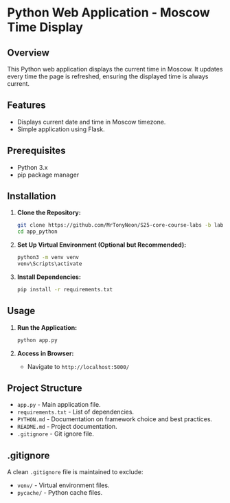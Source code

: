 # Python Web Application - Moscow Time Display

## Overview

This Python web application displays the current time in Moscow. It updates every time the page is refreshed, ensuring the displayed time is always current.

## Features

- Displays current date and time in Moscow timezone.
- Simple application using Flask.

## Prerequisites

- Python 3.x
- pip package manager

## Installation

1. **Clone the Repository:**

   ```bash
   git clone https://github.com/MrTonyNeon/S25-core-course-labs -b lab1
   cd app_python
   ```

2. **Set Up Virtual Environment (Optional but Recommended):**

   ```bash
   python3 -m venv venv
   venv\Scripts\activate
   ```

3. **Install Dependencies:**

   ```bash
   pip install -r requirements.txt
   ```

## Usage

1. **Run the Application:**

   ```bash
   python app.py
   ```

2. **Access in Browser:**

   - Navigate to `http://localhost:5000/`

## Project Structure

- `app.py` - Main application file.
- `requirements.txt` - List of dependencies.
- `PYTHON.md` - Documentation on framework choice and best practices.
- `README.md` - Project documentation.
- `.gitignore` - Git ignore file.

## .gitignore

A clean `.gitignore` file is maintained to exclude:

- `venv/` - Virtual environment files.
- `pycache/` - Python cache files.
